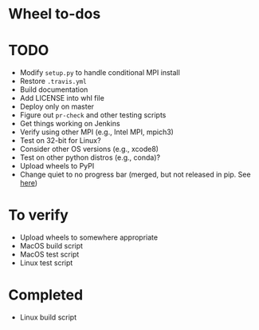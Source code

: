 # Wheel to-dos

# TODO
- Modify ```setup.py``` to handle conditional MPI install
- Restore ```.travis.yml```
- Build documentation
- Add LICENSE into whl file
- Deploy only on master
- Figure out ```pr-check``` and other testing scripts
- Get things working on Jenkins
- Verify using other MPI (e.g., Intel MPI, mpich3)
- Test on 32-bit for Linux?
- Consider other OS versions (e.g., xcode8)
- Test on other python distros (e.g., conda)?
- Upload wheels to PyPI
- Change quiet to no progress bar (merged, but not released in pip. See [here](https://github.com/pypa/pip/pull/4194/commits/0124945031e93236c2300eb45c2f962768be62d8))

# To verify
- Upload wheels to somewhere appropriate
- MacOS build script
- MacOS test script
- Linux test script

# Completed
- Linux build script
